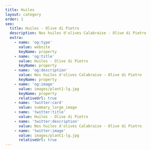 ```yaml
---
title: Huiles
layout: category
order: 1
seo:
  title: Huiles - Olive di Pietro
  description: Nos huiles d'olives Calabraise - Olive di Pietro
  extra:
    - name: 'og:type'
      value: website
      keyName: property
    - name: 'og:title'
      value: Huiles - Olive di Pietro
      keyName: property
    - name: 'og:description'
      value: Nos huiles d'olives Calabraise - Olive di Pietro
      keyName: property
    - name: 'og:image'
      value: images/plant1-lg.jpg
      keyName: property
      relativeUrl: true
    - name: 'twitter:card'
      value: summary_large_image
    - name: 'twitter:title'
      value: Huiles - Olive di Pietro
    - name: 'twitter:description'
      value: Nos huiles d'olives Calabraise - Olive di Pietro
    - name: 'twitter:image'
      value: images/plant1-lg.jpg
      relativeUrl: true
---
```

